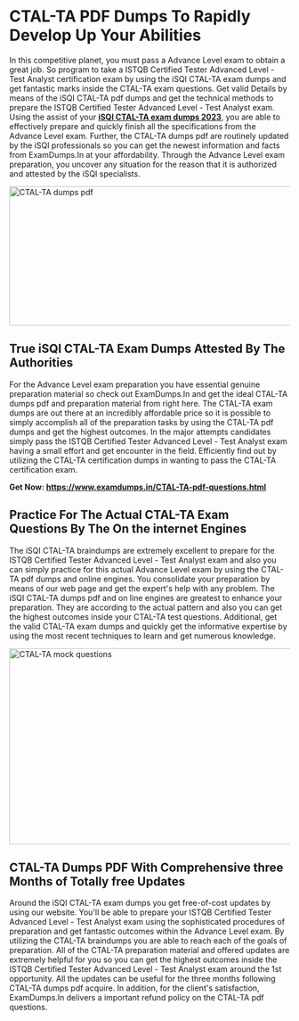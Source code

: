 <h1><strong>CTAL-TA PDF Dumps To Rapidly Develop Up Your Abilities</strong></h1>
<p>In this competitive planet, you must pass a Advance Level exam to obtain a great job. So program to take a ISTQB Certified Tester Advanced Level - Test Analyst certification exam by using the iSQI CTAL-TA exam dumps and get fantastic marks inside the CTAL-TA exam questions. Get valid Details by means of the iSQI CTAL-TA pdf dumps and get the technical methods to prepare the ISTQB Certified Tester Advanced Level - Test Analyst exam. Using the assist of your <strong><a href="https://www.examdumps.in/CTAL-TA-pdf-questions.html">iSQI CTAL-TA exam dumps 2023</a></strong>, you are able to effectively prepare and quickly finish all the specifications from the Advance Level exam. Further, the CTAL-TA dumps pdf are routinely updated by the iSQI professionals so you can get the newest information and facts from ExamDumps.In at your affordability. Through the Advance Level exam preparation, you uncover any situation for the reason that it is authorized and attested by the iSQI specialists.</p>
<p><img src="https://i.ibb.co/zxJwW90/Copy-of-Online-Classes-Twitter-header-post-Made-with-Poster-My-Wall-1.png" alt="CTAL-TA dumps pdf" width="750" height="250" /></p>
<h2><strong>True iSQI CTAL-TA Exam Dumps Attested By The Authorities</strong></h2>
<p>For the Advance Level exam preparation you have essential genuine preparation material so check out ExamDumps.In and get the ideal CTAL-TA dumps pdf and preparation material from right here. The CTAL-TA exam dumps are out there at an incredibly affordable price so it is possible to simply accomplish all of the preparation tasks by using the CTAL-TA pdf dumps and get the highest outcomes. In the major attempts candidates simply pass the ISTQB Certified Tester Advanced Level - Test Analyst exam having a small effort and get encounter in the field. Efficiently find out by utilizing the CTAL-TA certification dumps in wanting to pass the CTAL-TA certification exam.</p>
<p><strong>Get Now:&nbsp;<a href="https://www.examdumps.in/CTAL-TA-pdf-questions.html">https://www.examdumps.in/CTAL-TA-pdf-questions.html</a></strong></p>
<h2><strong>Practice For The Actual CTAL-TA Exam Questions By The On the internet Engines</strong></h2>
<p>The iSQI CTAL-TA braindumps are extremely excellent to prepare for the ISTQB Certified Tester Advanced Level - Test Analyst exam and also you can simply practice for this actual Advance Level exam by using the CTAL-TA pdf dumps and online engines. You consolidate your preparation by means of our web page and get the expert's help with any problem. The iSQI CTAL-TA dumps pdf and on line engines are greatest to enhance your preparation. They are according to the actual pattern and also you can get the highest outcomes inside your CTAL-TA test questions. Additional, get the valid CTAL-TA exam dumps and quickly get the informative expertise by using the most recent techniques to learn and get numerous knowledge.</p>
<p><a href="https://www.examdumps.in/CTAL-TA-pdf-questions.html"><img src="https://i.ibb.co/QkNtdwY/Copy-of-Zoom-Online-Classes-Facebook-Share-Po-Made-with-Poster-My-Wall-1.jpg" alt="CTAL-TA mock questions" width="670" height="352" /></a></p>
<h2><strong>CTAL-TA Dumps PDF With Comprehensive three Months of Totally free Updates</strong></h2>
<p>Around the iSQI CTAL-TA exam dumps you get free-of-cost updates by using our website. You'll be able to prepare your ISTQB Certified Tester Advanced Level - Test Analyst exam using the sophisticated procedures of preparation and get fantastic outcomes within the Advance Level exam. By utilizing the CTAL-TA braindumps you are able to reach each of the goals of preparation. All of the CTAL-TA preparation material and offered updates are extremely helpful for you so you can get the highest outcomes inside the ISTQB Certified Tester Advanced Level - Test Analyst exam around the 1st opportunity. All the updates can be useful for the three months following CTAL-TA dumps pdf acquire. In addition, for the client's satisfaction, ExamDumps.In delivers a important refund policy on the CTAL-TA pdf questions.</p>
